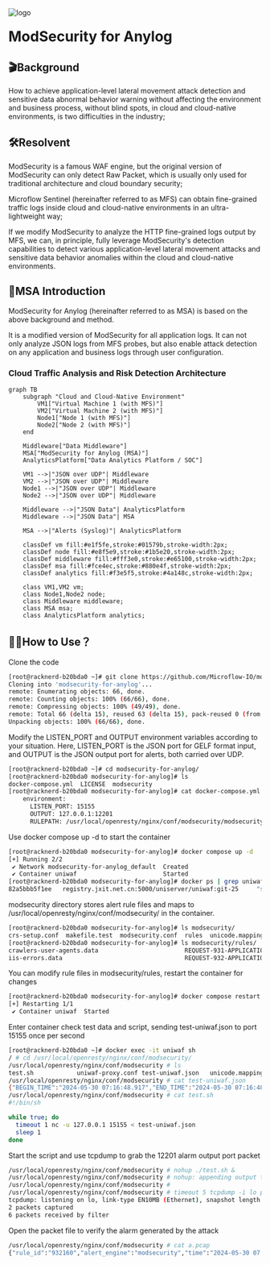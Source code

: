 <img src="https://raw.githubusercontent.com/Microflow-IO/microflow-sentinel/main/github_microflow.png" alt="logo" style="float:left; margin-right:10px;" />


# ModSecurity for Anylog



## 🎬Background 

How to achieve application-level lateral movement attack detection and sensitive data abnormal behavior warning without affecting the environment and business process, without blind spots, in cloud and cloud-native environments, is two difficulties in the industry; 

## 🛠Resolvent

ModSecurity is a famous WAF engine, but the original version of ModSecurity can only detect Raw Packet, which is usually only used for traditional architecture and cloud boundary security; 

Microflow Sentinel (hereinafter referred to as MFS) can obtain fine-grained traffic logs inside cloud and cloud-native environments in an ultra-lightweight way; 

If we modify ModSecurity to analyze the HTTP fine-grained logs output by MFS, we can, in principle, fully leverage ModSecurity's detection capabilities to detect various application-level lateral movement attacks and sensitive data behavior anomalies within the cloud and cloud-native environments. 

## 📠MSA Introduction

ModSecurity for Anylog (hereinafter referred to as MSA) is based on the above background and method. 

It is a modified version of ModSecurity for all application logs. It can not only analyze JSON logs from MFS probes, but also enable attack detection on any application and business logs through user configuration. 

### Cloud Traffic Analysis and Risk Detection Architecture  

```mermaid  
graph TB  
    subgraph "Cloud and Cloud-Native Environment"  
        VM1["Virtual Machine 1 (with MFS)"]  
        VM2["Virtual Machine 2 (with MFS)"]  
        Node1["Node 1 (with MFS)"]  
        Node2["Node 2 (with MFS)"]  
    end  

    Middleware["Data Middleware"]  
    MSA["ModSecurity for Anylog (MSA)"]  
    AnalyticsPlatform["Data Analytics Platform / SOC"]  

    VM1 -->|"JSON over UDP"| Middleware  
    VM2 -->|"JSON over UDP"| Middleware  
    Node1 -->|"JSON over UDP"| Middleware  
    Node2 -->|"JSON over UDP"| Middleware  

    Middleware -->|"JSON Data"| AnalyticsPlatform  
    Middleware -->|"JSON Data"| MSA  

    MSA -->|"Alerts (Syslog)"| AnalyticsPlatform  

    classDef vm fill:#e1f5fe,stroke:#01579b,stroke-width:2px;  
    classDef node fill:#e8f5e9,stroke:#1b5e20,stroke-width:2px;  
    classDef middleware fill:#fff3e0,stroke:#e65100,stroke-width:2px;  
    classDef msa fill:#fce4ec,stroke:#880e4f,stroke-width:2px;  
    classDef analytics fill:#f3e5f5,stroke:#4a148c,stroke-width:2px;  

    class VM1,VM2 vm;  
    class Node1,Node2 node;  
    class Middleware middleware;  
    class MSA msa;  
    class AnalyticsPlatform analytics;
```

## 🤷‍♂️How to Use？



Clone the code

```bash
[root@racknerd-b20bda0 ~]# git clone https://github.com/Microflow-IO/modsecurity-for-anylog
Cloning into 'modsecurity-for-anylog'...
remote: Enumerating objects: 66, done.
remote: Counting objects: 100% (66/66), done.
remote: Compressing objects: 100% (49/49), done.
remote: Total 66 (delta 15), reused 63 (delta 15), pack-reused 0 (from 0)
Unpacking objects: 100% (66/66), done.
```

Modify the LISTEN_PORT and OUTPUT environment variables according to your situation. Here, LISTEN_PORT is the JSON port for GELF format input, and OUTPUT is the JSON output port for alerts, both carried over UDP.

```bash
[root@racknerd-b20bda0 ~]# cd modsecurity-for-anylog/
[root@racknerd-b20bda0 modsecurity-for-anylog]# ls
docker-compose.yml  LICENSE  modsecurity
[root@racknerd-b20bda0 modsecurity-for-anylog]# cat docker-compose.yml | grep env -A 4
    environment:
      LISTEN_PORT: 15155
      OUTPUT: 127.0.0.1:12201
      RULEPATH: /usr/local/openresty/nginx/conf/modsecurity/modsecurity.conf
```

Use docker compose up -d to start the container

```bash
[root@racknerd-b20bda0 modsecurity-for-anylog]# docker compose up -d
[+] Running 2/2
 ✔ Network modsecurity-for-anylog_default  Created                                   0.3s 
 ✔ Container uniwaf                        Started                                   0.4s 
[root@racknerd-b20bda0 modsecurity-for-anylog]# docker ps | grep uniwaf
82a5bbb5f1ee   registry.jxit.net.cn:5000/uniserver/uniwaf:git-25     "sh -xc 'uniwaf -a -…"   12 seconds ago   Up 11 seconds                                               uniwaf
```

modsecurity directory stores alert rule files and maps to /usr/local/openresty/nginx/conf/modsecurity/ in the container.

```bash
[root@racknerd-b20bda0 modsecurity-for-anylog]# ls modsecurity/
crs-setup.conf  makefile.test  modsecurity.conf  rules  unicode.mapping  
[root@racknerd-b20bda0 modsecurity-for-anylog]# ls modsecurity/rules/
crawlers-user-agents.data                        REQUEST-931-APPLICATION-ATTACK-RFI.conf
iis-errors.data                                  REQUEST-932-APPLICATION-ATTACK-RCE.conf
```

You can modify rule files in modsecurity/rules, restart the container for changes

```bash
[root@racknerd-b20bda0 modsecurity-for-anylog]# docker compose restart
[+] Restarting 1/1
 ✔ Container uniwaf  Started                                               10.5s
```

Enter container check test data and script, sending test-uniwaf.json to port 15155 once per second

```bash
[root@racknerd-b20bda0 ~]# docker exec -it uniwaf sh
/ # cd /usr/local/openresty/nginx/conf/modsecurity/
/usr/local/openresty/nginx/conf/modsecurity # ls
test.sh            uniwaf-proxy.conf test-uniwaf.json   unicode.mapping
/usr/local/openresty/nginx/conf/modsecurity # cat test-uniwaf.json 
{"BEGIN_TIME":"2024-05-30 07:16:48.917","END_TIME":"2024-05-30 07:16:48.918","PROBE_VER":"20240527-128","host":"10.64.1.254","SYSTEM":"Ubuntu 22.04.3","SRC_IP":"192.168.1.105","DST_IP":"192.168.1.55","SRC_PORT":"46152","DST_PORT":"80","NIC":"any","CARD":"br-vmr","CARD_IP":"192.168.1.105","SRC_NET_DELAY":"0.01","DST_NET_DELAY":"0.13","NET_DELAY":"0.14","RST_PKTS":"0","RETRANS_PKTS":"0","BYTES":"1171","HTTP_RESPONSE":"0.792","PAGELOAD":"0.792","RETCODE":"403","METHOD":"GET","URL":"/?t=../../etc/passwd","DOMAIN":"192.168.1.55","FORWARD":"0.0.0.0","AGENT":"curl/7.81.0","REQ_HEADER":"GET /?t=../../etc/passwd HTTP/1.1\r\nHost: 192.168.1.55\r\nUser-Agent: curl/7.81.0\r\nAccept: */*\r\n\r\n","REQ_BODY":"","RSP_HEADER":"HTTP/1.1 403 Forbidden\r\nDate: Thu, 30 May 2024 07:16:49 GMT\r\nContent-Type: text/html; charset=UTF-8\r\nTransfer-Encoding: chunked\r\nConnection: keep-alive\r\nserver: ZhongKui WAF\r\n\r\n","RSP_BODY":"223sdfalkjsflkajf","L7_PROTOCOL":"http","L4_PROTOCOL":"tcp","message":"jxit","message-type":"comm","gl2_source_collector":"64210464315174928","DISK_RATIO":"46.73","TOTAL_CPU":"4","LICENSE":"Only for POC"}
/usr/local/openresty/nginx/conf/modsecurity # cat test.sh 
#!/bin/sh

while true; do 
  timeout 1 nc -u 127.0.0.1 15155 < test-uniwaf.json 
  sleep 1
done
```

Start the script and use tcpdump to grab the 12201 alarm output port packet

```bash
/usr/local/openresty/nginx/conf/modsecurity # nohup ./test.sh &
/usr/local/openresty/nginx/conf/modsecurity # nohup: appending output to nohup.out
/usr/local/openresty/nginx/conf/modsecurity # 
/usr/local/openresty/nginx/conf/modsecurity # timeout 5 tcpdump -i lo port 12201 -w a.pcap
tcpdump: listening on lo, link-type EN10MB (Ethernet), snapshot length 262144 bytes
2 packets captured
6 packets received by filter
```

Open the packet file to verify the alarm generated by the attack

```bash
/usr/local/openresty/nginx/conf/modsecurity # cat a.pcap 
{"rule_id":"932160","alert_engine":"modsecurity","time":"2024-05-30 07:16:48","message":"jxit","forward":"0.0.0.0","retcode":"403","source":"","src_ip":"192.168.1.105","dst_ip":"192.168.1.55","geoip":"","src_port":"46152","dst_port":"80","host":"10.64.1.254","domain":"192.168.1.55","url":"/?t=../../etc/passwd","method":"GET","msg":"Remote command execution: Discover Unix Shell code","matched":"Matched \"Operator `PmFromFile' with parameter `unix-shell.data' against variable `ARGS:t' (Value: `../../etc/passwd' )","severity":"2","req_header":"GET /?t=../../etc/passwd HTTP/1.1\r\nHost: 192.168.1.55\r\nUser-Agent: curl/7.81.0\r\nAccept: */*\r\n\r\n","req_body":"","rsp_header":"HTTP/1.1 403 Forbidden\r\nDate: Thu, 30 May 2024 07:16:49 GMT\r\nContent-Type: text/html; charset=UTF-8\r\nTransfer-Encoding: chunked\r\nConnection: keep-alive\r\nserver: ZhongKui WAF\r\n\r\n","rsp_body":"223sdfalkjsflkajf"}
```

